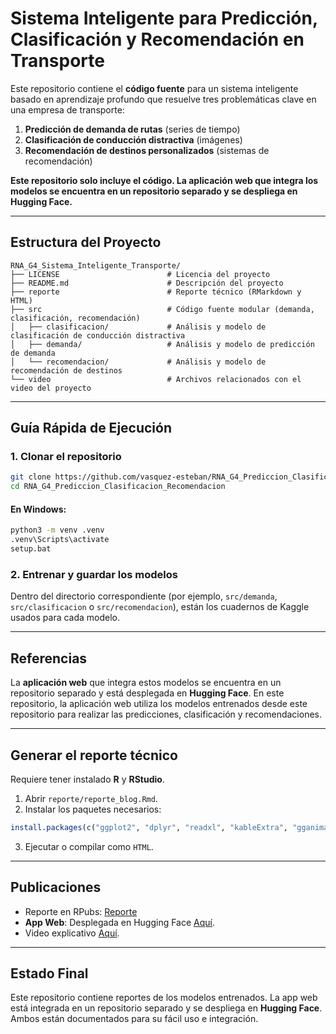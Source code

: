 # Sistema Inteligente para Predicción, Clasificación y Recomendación en Transporte

Este repositorio contiene el **código fuente** para un sistema inteligente basado en aprendizaje profundo que resuelve tres problemáticas clave en una empresa de transporte:

1. **Predicción de demanda de rutas** (series de tiempo)
2. **Clasificación de conducción distractiva** (imágenes)
3. **Recomendación de destinos personalizados** (sistemas de recomendación)

**Este repositorio solo incluye el código. La aplicación web que integra los modelos se encuentra en un repositorio separado y se despliega en Hugging Face.**

---

## Estructura del Proyecto

```
RNA_G4_Sistema_Inteligente_Transporte/
├── LICENSE                        # Licencia del proyecto
├── README.md                      # Descripción del proyecto
├── reporte                        # Reporte técnico (RMarkdown y HTML)
├── src                            # Código fuente modular (demanda, clasificación, recomendación)
│   ├── clasificacion/             # Análisis y modelo de clasificación de conducción distractiva
│   ├── demanda/                   # Análisis y modelo de predicción de demanda
│   └── recomendacion/             # Análisis y modelo de recomendación de destinos
└── video                          # Archivos relacionados con el video del proyecto
```

---

## Guía Rápida de Ejecución

### 1. Clonar el repositorio

```bash
git clone https://github.com/vasquez-esteban/RNA_G4_Prediccion_Clasificacion_Recomendacion
cd RNA_G4_Prediccion_Clasificacion_Recomendacion
```

#### En Windows:

```bash
python3 -m venv .venv
.venv\Scripts\activate
setup.bat
```

### 2. Entrenar y guardar los modelos

Dentro del directorio correspondiente (por ejemplo, `src/demanda`, `src/clasificacion` o `src/recomendacion`), están los cuadernos de Kaggle usados para cada modelo.

---

## Referencias

La **aplicación web** que integra estos modelos se encuentra en un repositorio separado y está desplegada en **Hugging Face**. En este repositorio, la aplicación web utiliza los modelos entrenados desde este repositorio para realizar las predicciones, clasificación y recomendaciones.

---

## Generar el reporte técnico

Requiere tener instalado **R** y **RStudio**.

1. Abrir `reporte/reporte_blog.Rmd`.
2. Instalar los paquetes necesarios:

```r
install.packages(c("ggplot2", "dplyr", "readxl", "kableExtra", "gganimate"))
```

3. Ejecutar o compilar como `HTML`.

---

## Publicaciones

- Reporte en RPubs: [Reporte](https://rpubs.com/evasp/rna-g4-trabajo3)
- **App Web**: Desplegada en Hugging Face [Aquí](https://evasp-rna-g4-trabajo3.hf.space/).
- Video explicativo [Aquí](https://www.youtube.com/watch?v=c_Ndzs11zYI).

---

## Estado Final

Este repositorio contiene reportes de los modelos entrenados. La app web está integrada en un repositorio separado y se despliega en **Hugging Face**. Ambos están documentados para su fácil uso e integración.

